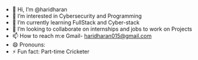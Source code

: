 - 👋 Hi, I’m @haridharan
- 👀 I’m interested in Cybersecurity and Programming 
- 🌱 I’m currently learning FullStack and Cyber-stack
- 💞️ I’m looking to collaborate on internships and jobs to work on Projects
- 📫 How to reach m:e Gmail- haridharan015@gmail.com
- 😄 Pronouns: 
- ⚡ Fun fact: Part-time Cricketer 

<!---
harrydharan/harrydharan is a ✨ special ✨ repository because its `README.md` (this file) appears on your GitHub profile.
You can click the Preview link to take a look at your changes.
--->
